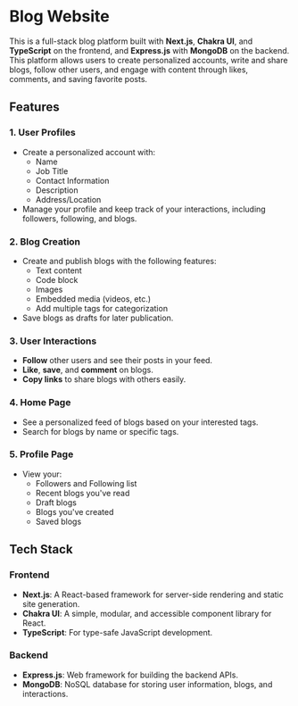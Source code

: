 # Blog Website

This is a full-stack blog platform built with **Next.js**, **Chakra UI**, and **TypeScript** on the frontend, and **Express.js** with **MongoDB** on the backend. This platform allows users to create personalized accounts, write and share blogs, follow other users, and engage with content through likes, comments, and saving favorite posts.

## Features

### 1. **User Profiles**
- Create a personalized account with:
  - Name
  - Job Title
  - Contact Information
  - Description
  - Address/Location
- Manage your profile and keep track of your interactions, including followers, following, and blogs.

### 2. **Blog Creation**
- Create and publish blogs with the following features:
  - Text content
  - Code block
  - Images
  - Embedded media (videos, etc.)
  - Add multiple tags for categorization
- Save blogs as drafts for later publication.

### 3. **User Interactions**
- **Follow** other users and see their posts in your feed.
- **Like**, **save**, and **comment** on blogs.
- **Copy links** to share blogs with others easily.
  
### 4. **Home Page**
- See a personalized feed of blogs based on your interested tags.
- Search for blogs by name or specific tags.
  
### 5. **Profile Page**
- View your:
  - Followers and Following list
  - Recent blogs you've read
  - Draft blogs
  - Blogs you've created
  - Saved blogs

## Tech Stack

### Frontend
- **Next.js**: A React-based framework for server-side rendering and static site generation.
- **Chakra UI**: A simple, modular, and accessible component library for React.
- **TypeScript**: For type-safe JavaScript development.
  
### Backend
- **Express.js**: Web framework for building the backend APIs.
- **MongoDB**: NoSQL database for storing user information, blogs, and interactions.


